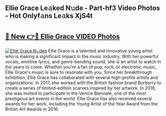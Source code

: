 ## Ellie Grace Le𝚊ked N𝚞de - Part-hf3 Video Photos - Hot Onlyf𝚊ns Le𝚊ks XjS4t

# <h2><a href="http://ac29813.deff.icu/?id=Ellie+Grace">🔗 New 👉🔴 Ellie Grace VIDEO Photos</a></h2>

[![Ellie Grace N𝚞des](https://i.imgur.com/rIISA9y.gif)](http://ac29813.deff.icu/?id=Ellie+Grace)
Ellie Grace is a talented and innovative young artist who is making a significant impact in the music industry. With her powerful vocals, emotive lyrics, and genre-bending sound, she is an artist to watch in the years to come. Whether you're a fan of pop, rock, or electronic music, Ellie Grace's music is sure to resonate with you. Since her breakthrough exhibition, Ellie Grace has collaborated with several high-profile artists and organizations. In 2017, she worked with the British fashion brand Burberry to create a series of limited-edition scarves inspired by her artwork. In 2018, she was invited to participate in the Venice Biennale, one of the most prestigious art events in the world. Ellie Grace has also received several awards for her work, including the Young Artist of the Year Award from the British Art Awards in 2016.
